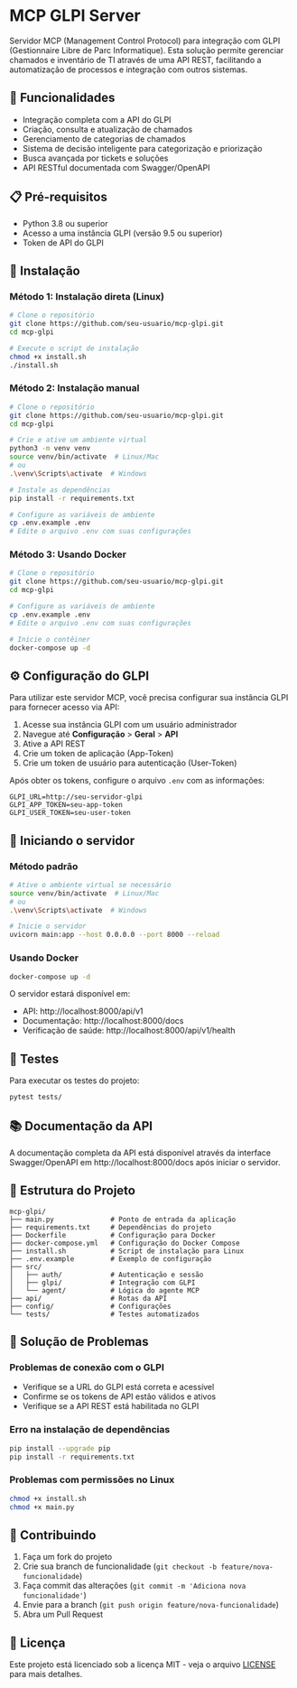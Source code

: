 # MCP GLPI Server

Servidor MCP (Management Control Protocol) para integração com GLPI (Gestionnaire Libre de Parc Informatique). Esta solução permite gerenciar chamados e inventário de TI através de uma API REST, facilitando a automatização de processos e integração com outros sistemas.

## 🚀 Funcionalidades

- Integração completa com a API do GLPI
- Criação, consulta e atualização de chamados
- Gerenciamento de categorias de chamados
- Sistema de decisão inteligente para categorização e priorização
- Busca avançada por tickets e soluções
- API RESTful documentada com Swagger/OpenAPI

## 📋 Pré-requisitos

- Python 3.8 ou superior
- Acesso a uma instância GLPI (versão 9.5 ou superior)
- Token de API do GLPI

## 💾 Instalação

### Método 1: Instalação direta (Linux)

```bash
# Clone o repositório
git clone https://github.com/seu-usuario/mcp-glpi.git
cd mcp-glpi

# Execute o script de instalação
chmod +x install.sh
./install.sh
```

### Método 2: Instalação manual

```bash
# Clone o repositório
git clone https://github.com/seu-usuario/mcp-glpi.git
cd mcp-glpi

# Crie e ative um ambiente virtual
python3 -m venv venv
source venv/bin/activate  # Linux/Mac
# ou
.\venv\Scripts\activate  # Windows

# Instale as dependências
pip install -r requirements.txt

# Configure as variáveis de ambiente
cp .env.example .env
# Edite o arquivo .env com suas configurações
```

### Método 3: Usando Docker

```bash
# Clone o repositório
git clone https://github.com/seu-usuario/mcp-glpi.git
cd mcp-glpi

# Configure as variáveis de ambiente
cp .env.example .env
# Edite o arquivo .env com suas configurações

# Inicie o contêiner
docker-compose up -d
```

## ⚙️ Configuração do GLPI

Para utilizar este servidor MCP, você precisa configurar sua instância GLPI para fornecer acesso via API:

1. Acesse sua instância GLPI com um usuário administrador
2. Navegue até **Configuração** > **Geral** > **API**
3. Ative a API REST
4. Crie um token de aplicação (App-Token)
5. Crie um token de usuário para autenticação (User-Token)

Após obter os tokens, configure o arquivo `.env` com as informações:

```env
GLPI_URL=http://seu-servidor-glpi
GLPI_APP_TOKEN=seu-app-token
GLPI_USER_TOKEN=seu-user-token
```

## 🚀 Iniciando o servidor

### Método padrão

```bash
# Ative o ambiente virtual se necessário
source venv/bin/activate  # Linux/Mac
# ou
.\venv\Scripts\activate  # Windows

# Inicie o servidor
uvicorn main:app --host 0.0.0.0 --port 8000 --reload
```

### Usando Docker

```bash
docker-compose up -d
```

O servidor estará disponível em:
- API: http://localhost:8000/api/v1
- Documentação: http://localhost:8000/docs
- Verificação de saúde: http://localhost:8000/api/v1/health

## 🧪 Testes

Para executar os testes do projeto:

```bash
pytest tests/
```

## 📚 Documentação da API

A documentação completa da API está disponível através da interface Swagger/OpenAPI em http://localhost:8000/docs após iniciar o servidor.

## 📁 Estrutura do Projeto

```
mcp-glpi/
├── main.py              # Ponto de entrada da aplicação
├── requirements.txt     # Dependências do projeto
├── Dockerfile           # Configuração para Docker
├── docker-compose.yml   # Configuração do Docker Compose
├── install.sh           # Script de instalação para Linux
├── .env.example         # Exemplo de configuração
├── src/
│   ├── auth/            # Autenticação e sessão
│   ├── glpi/            # Integração com GLPI
│   └── agent/           # Lógica do agente MCP
├── api/                 # Rotas da API
├── config/              # Configurações
└── tests/               # Testes automatizados
```

## 🔧 Solução de Problemas

### Problemas de conexão com o GLPI

- Verifique se a URL do GLPI está correta e acessível
- Confirme se os tokens de API estão válidos e ativos
- Verifique se a API REST está habilitada no GLPI

### Erro na instalação de dependências

```bash
pip install --upgrade pip
pip install -r requirements.txt
```

### Problemas com permissões no Linux

```bash
chmod +x install.sh
chmod +x main.py
```

## 🤝 Contribuindo

1. Faça um fork do projeto
2. Crie sua branch de funcionalidade (`git checkout -b feature/nova-funcionalidade`)
3. Faça commit das alterações (`git commit -m 'Adiciona nova funcionalidade'`)
4. Envie para a branch (`git push origin feature/nova-funcionalidade`)
5. Abra um Pull Request

## 📄 Licença

Este projeto está licenciado sob a licença MIT - veja o arquivo [LICENSE](LICENSE) para mais detalhes.
